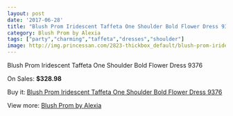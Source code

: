 ```yaml
---
layout: post
date: '2017-06-28'
title: "Blush Prom Iridescent Taffeta One Shoulder Bold Flower Dress 9376"
category: Blush Prom by Alexia
tags: ["party","charming","taffeta","dresses","shoulder"]
image: http://img.princessan.com/2823-thickbox_default/blush-prom-iridescent-taffeta-one-shoulder-bold-flower-dress-9376.jpg
---
```

Blush Prom Iridescent Taffeta One Shoulder Bold Flower Dress 9376

On Sales: **$328.98**
<a href="https://www.princessan.com/en/blush-prom-by-alexia/1271-blush-prom-iridescent-taffeta-one-shoulder-bold-flower-dress-9376.html"><amp-img layout="responsive" width="600" height="600" src="//img.princessan.com/2823-thickbox_default/blush-prom-iridescent-taffeta-one-shoulder-bold-flower-dress-9376.jpg" alt="Blush Prom Iridescent Taffeta One Shoulder Bold Flower Dress 9376 0" /></a>
<a href="https://www.princessan.com/en/blush-prom-by-alexia/1271-blush-prom-iridescent-taffeta-one-shoulder-bold-flower-dress-9376.html"><amp-img layout="responsive" width="600" height="600" src="//img.princessan.com/2825-thickbox_default/blush-prom-iridescent-taffeta-one-shoulder-bold-flower-dress-9376.jpg" alt="Blush Prom Iridescent Taffeta One Shoulder Bold Flower Dress 9376 1" /></a>
<a href="https://www.princessan.com/en/blush-prom-by-alexia/1271-blush-prom-iridescent-taffeta-one-shoulder-bold-flower-dress-9376.html"><amp-img layout="responsive" width="600" height="600" src="//img.princessan.com/2824-thickbox_default/blush-prom-iridescent-taffeta-one-shoulder-bold-flower-dress-9376.jpg" alt="Blush Prom Iridescent Taffeta One Shoulder Bold Flower Dress 9376 2" /></a>

Buy it: [Blush Prom Iridescent Taffeta One Shoulder Bold Flower Dress 9376](https://www.princessan.com/en/blush-prom-by-alexia/1271-blush-prom-iridescent-taffeta-one-shoulder-bold-flower-dress-9376.html "Blush Prom Iridescent Taffeta One Shoulder Bold Flower Dress 9376")

View more: [Blush Prom by Alexia](https://www.princessan.com/en/11-blush-prom-by-alexia "Blush Prom by Alexia")